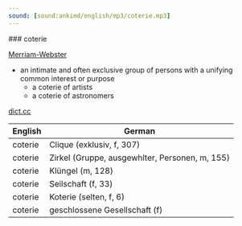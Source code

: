 ```yaml
---
sound: [sound:ankimd/english/mp3/coterie.mp3]
---
```


\### coterie

[Merriam-Webster](https://www.merriam-webster.com/dictionary/coterie)

- an intimate and often exclusive group of persons with a unifying common interest or purpose
    - a coterie of artists
    - a coterie of astronomers

[dict.cc](https://www.dict.cc/coterie)

| English        | German       |
| -------------- | ------------ |
| coterie | Clique (exklusiv, f, 307) |
| coterie | Zirkel (Gruppe, ausgewhlter, Personen, m, 155) |
| coterie | Klüngel (m, 128) |
| coterie | Seilschaft (f, 33) |
| coterie | Koterie (selten, f, 6) |
| coterie | geschlossene Gesellschaft (f) |
